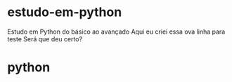 # estudo-em-python
Estudo em Python do básico ao avançado
Aqui eu criei essa ova linha para teste
Será que deu certo?
# python
